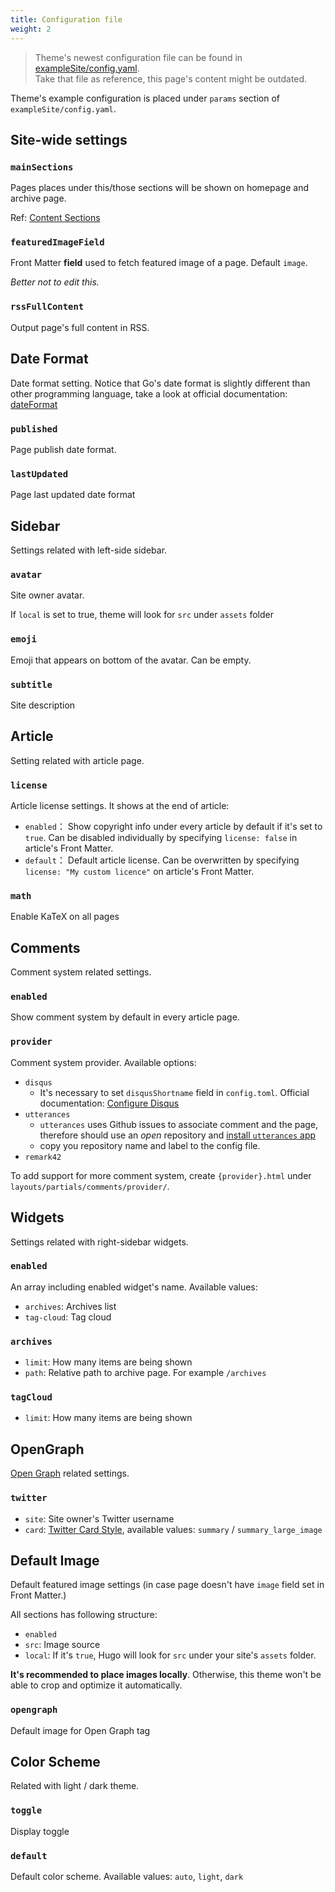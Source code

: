 ```yaml
---
title: Configuration file
weight: 2
---
```


> Theme's newest configuration file can be found in [exampleSite/config.yaml](https://github.com/CaiJimmy/hugo-theme-stack/blob/master/exampleSite/config.yaml).   
Take that file as reference, this page's content might be outdated.

Theme's example configuration is placed under `params` section of `exampleSite/config.yaml`.

## Site-wide settings

### `mainSections`

Pages places under this/those sections will be shown on homepage and archive page.

Ref: [Content Sections](https://gohugo.io/content-management/sections/)

### `featuredImageField`

Front Matter **field** used to fetch featured image of a page. Default `image`.

_Better not to edit this._

### `rssFullContent`

Output page's full content in RSS.

## Date Format

Date format setting. Notice that Go's date format is slightly different than other programming language, take a look at official documentation: [dateFormat](https://gohugo.io/functions/dateformat/)

### `published`

Page publish date format.

### `lastUpdated`

Page last updated date format

## Sidebar

Settings related with left-side sidebar.

### `avatar`

Site owner avatar.

If `local` is set to true, theme will look for `src` under `assets` folder

### `emoji`

Emoji that appears on bottom of the avatar. Can be empty.

### `subtitle`

Site description

## Article

Setting related with article page.

### `license`

Article license settings. It shows at the end of article:

* `enabled`： Show copyright info under every article by default if it's set to `true`. Can be disabled individually by specifying `license: false` in article's Front Matter.
* `default`： Default article license. Can be overwritten by specifying `license: "My custom licence"` on article's Front Matter.

### `math`

Enable KaTeX on all pages

## Comments

Comment system related settings.

### `enabled`

Show comment system by default in every article page.

### `provider`

Comment system provider. Available options:

* `disqus`
  * It's necessary to set `disqusShortname` field in `config.toml`. Official documentation: [Configure Disqus](https://gohugo.io/content-management/comments/#configure-disqus)
* `utterances`
  * `utterances` uses Github issues to associate comment and the page, therefore should use an *open* repository and [install `utterances` app](https://github.com/apps/utterances)
  * copy you repository name and label to the config file.
* `remark42`

To add support for more comment system, create `{provider}.html` under `layouts/partials/comments/provider/`.


## **Widgets**

Settings related with right-sidebar widgets.

### `enabled`

An array including enabled widget's name. Available values:

* `archives`: Archives list
* `tag-cloud`: Tag cloud

### `archives`

* `limit`: How many items are being shown
* `path`: Relative path to archive page. For example `/archives`

### `tagCloud`

* `limit`: How many items are being shown

## OpenGraph

[Open Graph](https://ogp.me/) related settings.

### `twitter`

* `site`: Site owner's Twitter username
* `card`: [Twitter Card Style](https://developer.twitter.com/en/docs/twitter-for-websites/cards/overview/abouts-cards), available values: `summary` / `summary_large_image`

## Default Image

Default featured image settings \(in case page doesn't have `image` field set in Front Matter.\)

All sections has following structure:

* `enabled`
* `src`: Image source
* `local`: If it's `true`, Hugo will look for `src` under your site's `assets` folder.

**It's recommended to place images locally**. Otherwise, this theme won't be able to crop and optimize it automatically.

### `opengraph`

Default image for Open Graph tag

## Color Scheme

Related with light / dark theme.

### `toggle`

Display toggle

### `default`

Default color scheme. Available values: `auto`, `light`, `dark`

